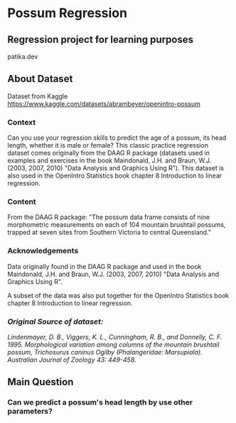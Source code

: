 # Possum Regression
## Regression project for learning purposes 

patika.dev

## About Dataset

Dataset from Kaggle https://www.kaggle.com/datasets/abrambeyer/openintro-possum

### Context
Can you use your regression skills to predict the age of a possum, its head length, whether it is male or female? This classic practice regression dataset comes originally from the DAAG R package (datasets used in examples and exercises in the book Maindonald, J.H. and Braun, W.J. (2003, 2007, 2010) "Data Analysis and Graphics Using R"). This dataset is also used in the OpenIntro Statistics book chapter 8 Introduction to linear regression.

### Content
From the DAAG R package: "The possum data frame consists of nine morphometric measurements on each of 104 mountain brushtail possums, trapped at seven sites from Southern Victoria to central Queensland."

### Acknowledgements
Data originally found in the DAAG R package and used in the book Maindonald, J.H. and Braun, W.J. (2003, 2007, 2010) "Data Analysis and Graphics Using R".

A subset of the data was also put together for the OpenIntro Statistics book chapter 8 Introduction to linear regression.

### *Original Source of dataset:*
*Lindenmayer, D. B., Viggers, K. L., Cunningham, R. B., and Donnelly, C. F. 1995. Morphological variation among columns of the mountain brushtail possum, Trichosurus caninus Ogilby (Phalangeridae: Marsupiala). Australian Journal of Zoology 43: 449-458.*


## Main Question
### Can we predict a possum's head length by use other parameters?